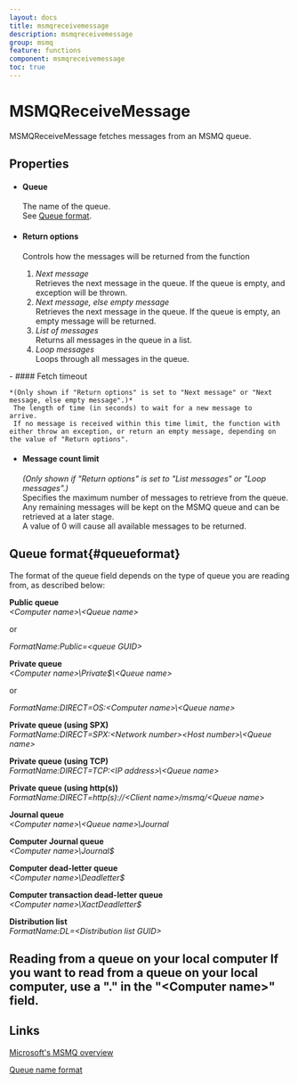 ```yaml
---
layout: docs
title: msmqreceivemessage
description: msmqreceivemessage
group: msmq
feature: functions
component: msmqreceivemessage
toc: true
---
```

MSMQReceiveMessage
==================

MSMQReceiveMessage fetches messages from an MSMQ queue.

Properties
----------

-  #### Queue

    The name of the queue.  
     See [Queue format](#queueformat).

-  #### Return options

    Controls how the messages will be returned from the function

    1.  *Next message*  
         Retrieves the next message in the queue. If the queue is empty,
        and exception will be thrown.
    2.  *Next message, else empty message*  
         Retrieves the next message in the queue. If the queue is empty,
        an empty message will be returned.
    3.  *List of messages*  
         Returns all messages in the queue in a list.
    4.  *Loop messages*  
         Loops through all messages in the queue.
<p>
-  #### Fetch timeout

    *(Only shown if "Return options" is set to "Next message" or "Next
    message, else empty message".)*  
     The length of time (in seconds) to wait for a new message to
    arrive.  
     If no message is received within this time limit, the function with
    either throw an exception, or return an empty message, depending on
    the value of "Return options".

-  #### Message count limit

    *(Only shown if "Return options" is set to "List messages" or "Loop
    messages".)*  
     Specifies the maximum number of messages to retrieve from the
    queue. Any remaining messages will be kept on the MSMQ queue and can
    be retrieved at a later stage.  
     A value of 0 will cause all available messages to be returned.

Queue format{#queueformat}
------------

The format of the queue field depends on the type of queue you are
reading from, as described below:

  **Public queue**  
*\<Computer name\>\\<Queue name\>*  
  
or   

*FormatName:Public=\<queue GUID\>*

  **Private queue**    
*\<Computer name\>\\Private$\\<Queue name\>*

or 
 
*FormatName:DIRECT=OS:\<Computer name\>\\<Queue name\>*
                                                

  **Private queue (using SPX)**  
*FormatName:DIRECT=SPX:\<Network number\>\<Host number\>\\<Queue name\>* 
                                                

  **Private queue (using TCP)**  
*FormatName:DIRECT=TCP:\<IP address\>\\<Queue name\>*
                                                

  **Private queue (using http(s))**  
*FormatName:DIRECT=http(s)://<Client name\>/msmq/<Queue name*\>

  **Journal queue**  
*\<Computer name\>\\\<Queue name\>\\Journal*                             

  **Computer Journal queue**  
*\<Computer name\>\\Journal$*

  **Computer dead-letter queue**  
*\<Computer name\>\\Deadletter$*

  **Computer transaction dead-letter queue**  
*\<Computer name\>\\XactDeadletter$*

  **Distribution list**  
*FormatName:DL=\<Distribution list GUID\>*
                                                

  Reading from a queue on your local computer   If you want to read from a queue on your local computer, use a "." in the "\<Computer name\>" field.
  ----------------------------------------------------------------------------------------------------------------------------------------------------

Links
-----

[Microsoft's MSMQ
overview](http://msdn.microsoft.com/en-us/library/ms711472(v=vs.85).aspx%20)

[Queue name
format](http://technet.microsoft.com/en-us/library/cc778392(v=ws.10).aspx)

